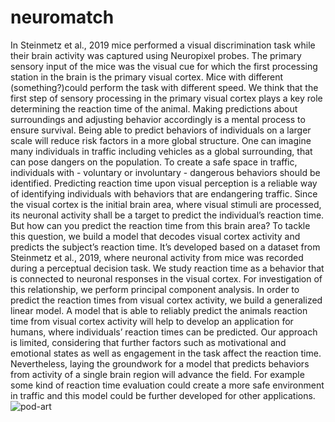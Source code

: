 
# neuromatch

In Steinmetz et al., 2019 mice performed a visual discrimination task while their brain activity was captured using Neuropixel probes. The primary sensory input of the mice was the visual cue for which the first processing station in the brain is the primary visual cortex. Mice with different (something?)could perform the task with different speed. We think that the first step of sensory processing in the primary visual cortex plays a key role determining the reaction time of the animal.
Making predictions about surroundings and adjusting behavior accordingly is a mental process to ensure survival. Being able to predict behaviors of individuals on a larger scale will reduce risk factors in a more global structure. One can imagine many individuals in traffic including vehicles as a global surrounding, that can pose dangers on the population. To create a safe space in traffic, individuals with - voluntary or involuntary - dangerous behaviors should be identified. 
Predicting reaction time upon visual perception is a reliable way of identifying individuals with behaviors that are endangering traffic. Since the visual cortex is the initial brain area, where visual stimuli are processed, its neuronal activity shall be a target to predict the individual’s reaction time. But how can you predict the reaction time from this brain area?
To tackle this question, we build a model that decodes visual cortex activity and predicts the subject’s reaction time. It’s developed based on a dataset from Steinmetz et al., 2019, where neuronal activity from mice was recorded during a perceptual decision task. We study reaction time as a behavior that is connected to neuronal responses in the visual cortex. For investigation of this relationship, we perform principal component analysis. In order to predict the reaction times from visual cortex activity, we build a generalized linear model.
A model that is able to reliably predict the animals reaction time from visual cortex activity will help to develop an application for humans, where individuals’ reaction times can be predicted. Our approach is limited, considering that further factors such as motivational and emotional states as well as engagement in the task affect the reaction time. Nevertheless, laying the groundwork for a model that predicts behaviors from activity of a single brain region will advance the field. For example some kind of reaction time evaluation could create a more safe environment in traffic and this model could be further developed for other applications.
![pod-art](https://user-images.githubusercontent.com/70800017/130761696-5c90620b-97b8-48e9-9e75-1a116af9ff43.png)
